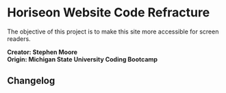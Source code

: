 # Horiseon Website Code Refracture
The objective of this project is to make this site more accessible for screen readers.

**Creator: Stephen Moore**
<br>
**Origin: Michigan State University Coding Bootcamp**
<br>
## Changelog
